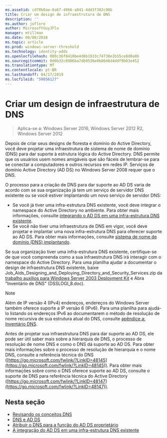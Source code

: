 ```yaml
---
ms.assetid: cd70b0aa-0a67-4966-a041-4dd3f302c98b
title: Criar um design de infraestrutura de DNS
description: ''
ms.author: joflore
author: MicrosoftGuyJFlo
manager: mtillman
ms.date: 08/08/2018
ms.topic: article
ms.prod: windows-server-threshold
ms.technology: identity-adds
ms.openlocfilehash: 080c36f8410be4d6b1933c74730e2b55ce8d0a0b
ms.sourcegitcommit: 0d0b32c8986ba7db9536e0b8648d4ddf9b03e452
ms.translationtype: MT
ms.contentlocale: pt-BR
ms.lasthandoff: 04/17/2019
ms.locfileid: "59856127"
---
```

# <a name="creating-a-dns-infrastructure-design"></a>Criar um design de infraestrutura de DNS

>Aplica-se a: Windows Server 2016, Windows Server 2012 R2, Windows Server 2012

Depois de criar seus designs de floresta e domínio do Active Directory, você deve projetar uma infraestrutura de sistema de nome de domínio (DNS) para dar suporte à estrutura lógica do Active Directory. DNS permite que os usuários usem nomes amigáveis que são fáceis de lembrar-se para se conectar a computadores e outros recursos em redes IP. Serviços de domínio Active Directory (AD DS) no Windows Server 2008 requer que o DNS.  
  
O processo para a criação de DNS para dar suporte ao AD DS varia de acordo com se sua organização já tem um serviço de servidor DNS existente ou se você estiver implantando um novo serviço de servidor DNS:  
  
- Se você já tiver uma infra-estrutura DNS existente, você deve integrar o namespace do Active Directory no ambiente. Para obter mais informações, consulte [integrando o AD DS em uma infra-estrutura DNS existente](../../ad-ds/plan/Integrating-AD-DS-into-an-Existing-DNS-Infrastructure.md).  
- Se você não tiver uma infraestrutura de DNS em vigor, você deve projetar e implantar uma nova infra-estrutura DNS para oferecer suporte ao AD DS. Para obter mais informações, consulte [sistema de nome de domínio (DNS) implantando](https://go.microsoft.com/fwlink/?LinkId=93656).  
  
Se sua organização tiver uma infra-estrutura DNS existente, certifique-se de que você compreenda como a sua infraestrutura DNS irá interagir com o namespace do Active Directory. Para uma planilha ajudar a documentar o design de infraestrutura DNS existente, baixe Job_Aids_Designing_and_Deploying_Directory_and_Security_Services.zip da [trabalho auxílios para Windows Server 2003 Deployment Kit](https://go.microsoft.com/fwlink/?LinkID=102558) e Abra "Inventário de DNS" (DSSLOGI_8.doc).  
  
> [!NOTE]  
> Além de IP versão 4 (IPv4) endereços, endereços do Windows Server também oferece suporte a IP versão 6 (IPv6). Para uma planilha para ajudá-lo listando os endereços IPv6 ao documentarem o método de resolução de nome recursiva de sua estrutura atual do DNS, consulte [apêndice a: Inventário DNS](../../ad-ds/plan/Appendix-A--DNS-Inventory.md).
  
Antes de projetar sua infraestrutura DNS para dar suporte ao AD DS, ele pode ser útil saber mais sobre a hierarquia de DNS, o processo de resolução de nome DNS e como o DNS dá suporte ao AD DS. Para obter mais informações sobre o processo de resolução de hierarquia e o nome DNS, consulte a referência técnica do DNS ([https://go.microsoft.com/fwlink/?LinkID=48145](https://go.microsoft.com/fwlink/?LinkID=48145)). Para obter mais informações sobre como o DNS oferece suporte ao AD DS, consulte o suporte de DNS para referência técnica do Active Directory ([https://go.microsoft.com/fwlink/?LinkID=48147](https://go.microsoft.com/fwlink/?LinkID=48147)).  
  
## <a name="in-this-section"></a>Nesta seção  

- [Revisando os conceitos DNS](../../ad-ds/plan/Reviewing-DNS-Concepts.md)  
- [DNS e AD DS](../../ad-ds/plan/DNS-and-AD-DS.md)  
- [Atribuir o DNS para a função do AD DS proprietário](../../ad-ds/deploy/Assigning-the-DNS-for-AD-DS-Owner-Role.md)  
- [A integração do AD DS em uma infra-estrutura DNS existente](../../ad-ds/plan/../../ad-ds/plan/Integrating-AD-DS-into-an-Existing-DNS-Infrastructure.md)  
